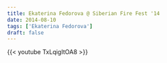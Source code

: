 ```yaml
---
title: Ekaterina Fedorova @ Siberian Fire Fest '14
date: 2014-08-10
tags: ['Ekaterina Fedorova']
draft: false
---
```

{{< youtube TxLqigItOA8 >}}
